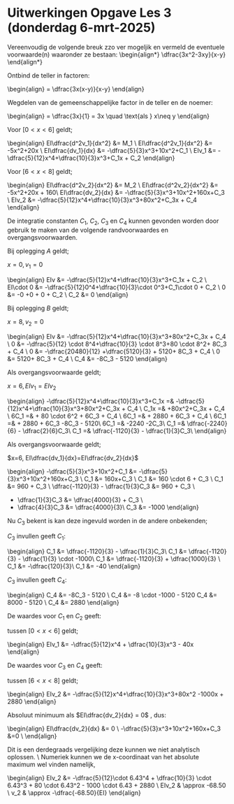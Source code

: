 # Uitwerkingen Opgave Les 3 (donderdag 6-mrt-2025)



Vereenvoudig de volgende breuk zzo ver mogeljik en vermeld de eventuele voorwaarde(n) waaronder ze bestaan:
\begin{align*}
 \dfrac{3x^2-3xy}{x-y}
\end{align*}

Ontbind de teller in factoren:

\begin{align}
 =  \dfrac{3x(x-y)}{x-y}
\end{align}

Wegdelen van de gemeenschappelijke factor in de teller en de noemer:

\begin{align}
 = \dfrac{3x}{1} = 3x \quad \text{als } x\neq y
\end{align}

Voor $[0 < x < 6]$ geldt;

\begin{align}
 EI\dfrac{d^2v_1}{dx^2} &= M_1 \\
 EI\dfrac{d^2v_1}{dx^2} &= -5x^2+20x \\
 EI\dfrac{dv_1}{dx} &= -\dfrac{5}{3}x^3+10x^2+C_1 \\
 EIv_1 &= -\dfrac{5}{12}x^4+\dfrac{10}{3}x^3+C_1x + C_2
\end{align}

Voor $[6 < x < 8]$ geldt;

\begin{align}
 EI\dfrac{d^2v_2}{dx^2} &= M_2 \\
 EI\dfrac{d^2v_2}{dx^2} &= -5x^2+20x + 160\\
 EI\dfrac{dv_2}{dx} &= -\dfrac{5}{3}x^3+10x^2+160x+C_3 \\
 EIv_2 &= -\dfrac{5}{12}x^4+\dfrac{10}{3}x^3+80x^2+C_3x + C_4
\end{align}

De integratie constanten $C_1$, $C_2$, $C_3$ en $C_4$ kunnen gevonden worden door gebruik te maken van de volgende randvoorwaardes en overgangsvoorwaarden.

Bij oplegging $A$ geldt;

$x=0, v_1=0$

\begin{align}
 EIv &= -\dfrac{5}{12}x^4+\dfrac{10}{3}x^3+C_1x + C_2 \\
 EI\cdot 0 &= -\dfrac{5}{12}0^4+\dfrac{10}{3}\cdot 0^3+C_1\cdot 0 + C_2 \\
 0 &= -0 +0 + 0 + C_2 \\
 C_2 &= 0
\end{align}

Bij oplegging $B$ geldt;

$x=8, v_2=0$

\begin{align}
EIv &= -\dfrac{5}{12}x^4+\dfrac{10}{3}x^3+80x^2+C_3x + C_4 \\
 0 &= -\dfrac{5}{12} \cdot 8^4+\dfrac{10}{3} \cdot 8^3+80 \cdot 8^2+ 8C_3 + C_4 \\
 0 &= -\dfrac{20480}{12} +\dfrac{5120}{3} + 5120+ 8C_3 + C_4 \\
 0 &= 5120+ 8C_3 + C_4 \\
 C_4 &= -8C_3 - 5120
\end{align}

Als overgangsvoorwaarde geldt;

$x=6, EIv_1=EIv_2$

\begin{align}
 -\dfrac{5}{12}x^4+\dfrac{10}{3}x^3+C_1x =& -\dfrac{5}{12}x^4+\dfrac{10}{3}x^3+80x^2+C_3x + C_4 \\
 C_1x =& +80x^2+C_3x + C_4 \\
 6C_1 =& + 80 \cdot 6^2 + 6C_3 + C_4 \\
 6C_1 =& + 2880 + 6C_3 + C_4 \\
 6C_1 =& + 2880 + 6C_3 -8C_3 - 5120\\
 6C_1 =& -2240 -2C_3\\
 C_1 =& \dfrac{-2240}{6} - \dfrac{2}{6}C_3\\
 C_1 =& \dfrac{-1120}{3} - \dfrac{1}{3}C_3\\
\end{align}

Als overgangsvoorwaarde geldt;

$x=6, EI\dfrac{dv_1}{dx}=EI\dfrac{dv_2}{dx}$

\begin{align}
 -\dfrac{5}{3}x^3+10x^2+C_1 &= -\dfrac{5}{3}x^3+10x^2+160x+C_3 \\
 C_1 &= 160x+C_3 \\
 C_1 &= 160 \cdot 6 + C_3 \\
 C_1 &= 960 + C_3 \\
 \dfrac{-1120}{3} - \dfrac{1}{3}C_3 &= 960 + C_3 \\
 - \dfrac{1}{3}C_3 &= \dfrac{4000}{3} + C_3 \\
 - \dfrac{4}{3}C_3 &= \dfrac{4000}{3}\\
 C_3 &= -1000
\end{align}

Nu $C_3$ bekent is kan deze ingevuld worden in de andere onbekenden;

$C_3$ invullen geeft $C_1$:

\begin{align}
 C_1 &= \dfrac{-1120}{3} - \dfrac{1}{3}C_3\\
 C_1 &= \dfrac{-1120}{3} - \dfrac{1}{3} \cdot -1000\\
 C_1 &= \dfrac{-1120}{3} + \dfrac{1000}{3} \\
 C_1 &= -\dfrac{120}{3}\\
 C_1 &= -40
\end{align}

$C_3$ invullen geeft $C_4$:

\begin{align}
 C_4 &= -8C_3 - 5120 \\
 C_4 &= -8 \cdot -1000 - 5120
 C_4 &= 8000 - 5120 \\
 C_4 &= 2880
\end{align}

De waardes voor $C_1$ en $C_2$ geeft:

tussen $[0 < x < 6]$ geldt;

\begin{align}
 EIv_1 &= -\dfrac{5}{12}x^4 + \dfrac{10}{3}x^3 - 40x
\end{align}

De waardes voor $C_3$ en $C_4$ geeft:

tussen $[6 < x < 8]$ geldt;

\begin{align}
 EIv_2 &= -\dfrac{5}{12}x^4+\dfrac{10}{3}x^3+80x^2 -1000x + 2880
\end{align}

Absoluut minimuum als $EI\dfrac{dv_2}{dx} = 0$ , dus:

\begin{align}
 EI\dfrac{dv_2}{dx} &= 0 \\
 -\dfrac{5}{3}x^3+10x^2+160x+C_3 &=0 \\
\end{align}

Dit is een derdegraads vergelijking deze kunnen we niet analytisch oplossen. \\
Numeriek kunnen we de x-coordinaat van het absolute maximum wel vinden namelijk,

\begin{align}
EIv_2 &= -\dfrac{5}{12}\cdot 6.43^4 + \dfrac{10}{3} \cdot 6.43^3 + 80 \cdot 6.43^2 - 1000 \cdot 6.43 + 2880 \\
EIv_2 & \approx -68.50 \\
v_2 & \approx -\dfrac{-68.50}{EI}
\end{align}